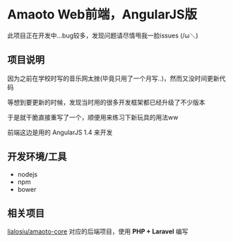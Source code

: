 # Amaoto Web前端，AngularJS版

此项目正在开发中...bug较多，发现问题请尽情甩我一脸issues (/ω＼)

## 项目说明

因为之前在学校时写的音乐网太挫(毕竟只用了一个月写..)，然而又没时间更新代码

等想到要更新的时候，发现当时用的很多开发框架都已经升级了不少版本

于是就干脆直接重写了一个，顺便用来练习下新玩具的用法ww

前端这边是用的 AngularJS 1.4 来开发

## 开发环境/工具

- nodejs
- npm
- bower

## 相关项目

[lialosiu/amaoto-core](https://github.com/lialosiu/amaoto-core) 对应的后端项目，使用 **PHP + Laravel** 编写
